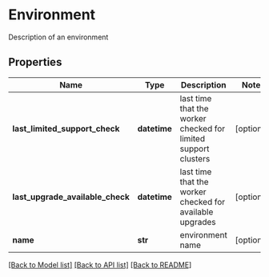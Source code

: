 # Environment

Description of an environment
## Properties
Name | Type | Description | Notes
------------ | ------------- | ------------- | -------------
**last_limited_support_check** | **datetime** | last time that the worker checked for limited support clusters | [optional] 
**last_upgrade_available_check** | **datetime** | last time that the worker checked for available upgrades | [optional] 
**name** | **str** | environment name | [optional] 

[[Back to Model list]](../README.md#documentation-for-models) [[Back to API list]](../README.md#documentation-for-api-endpoints) [[Back to README]](../README.md)


